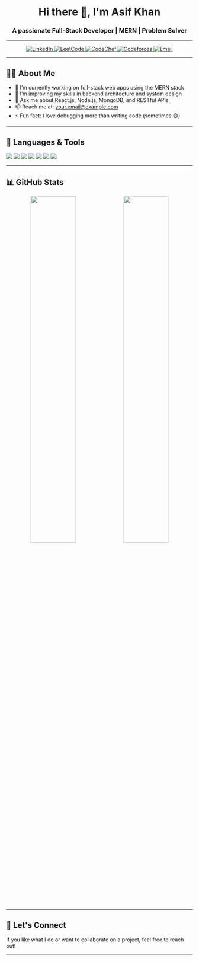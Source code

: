 <h1 align="center">Hi there 👋, I'm Asif Khan</h1>
<h3 align="center">A passionate Full-Stack Developer | MERN | Problem Solver</h3>

---

<p align="center">
  <a href="https://www.linkedin.com/in/khaanasif" target="_blank">
    <img alt="LinkedIn" src="https://img.shields.io/badge/LinkedIn-0A66C2?style=for-the-badge&logo=linkedin&logoColor=white" />
  </a>
  <a href="https://leetcode.com/u/khanasifhere" target="_blank">
    <img alt="LeetCode" src="https://img.shields.io/badge/LeetCode-FFA116?style=for-the-badge&logo=leetcode&logoColor=black" />
  </a>
  <a href="https://www.codechef.com/users/khanasifhere" target="_blank">
    <img alt="CodeChef" src="https://img.shields.io/badge/CodeChef-5B4638?style=for-the-badge&logo=codechef&logoColor=white" />
  </a>
  <a href="https://codeforces.com/profile/asifluhar" target="_blank">
    <img alt="Codeforces" src="https://img.shields.io/badge/Codeforces-1F8ACB?style=for-the-badge&logo=codeforces&logoColor=white" />
  </a>
  <a href="mailto:khanaasif1065@gmail.com" target="_blank">
    <img alt="Email" src="https://img.shields.io/badge/Email-D14836?style=for-the-badge&logo=gmail&logoColor=white" />
  </a>
</p>

---

## 👨‍💻 About Me

- 🔭 I’m currently working on full-stack web apps using the MERN stack  
- 🌱 I’m improving my skills in backend architecture and system design  
- 💬 Ask me about React.js, Node.js, MongoDB, and RESTful APIs  
- 📫 Reach me at: your.email@example.com  
- ⚡ Fun fact: I love debugging more than writing code (sometimes 😄)

---

## 🧰 Languages & Tools

<p>
  <img src="https://img.shields.io/badge/MongoDB-4EA94B?style=for-the-badge&logo=mongodb&logoColor=white" />
  <img src="https://img.shields.io/badge/Express.js-000000?style=for-the-badge&logo=express&logoColor=white" />
  <img src="https://img.shields.io/badge/React-61DAFB?style=for-the-badge&logo=react&logoColor=black" />
  <img src="https://img.shields.io/badge/Node.js-339933?style=for-the-badge&logo=node.js&logoColor=white" />
  <img src="https://img.shields.io/badge/Tailwind_CSS-38B2AC?style=for-the-badge&logo=tailwind-css&logoColor=white" />
  <img src="https://img.shields.io/badge/Git-F05032?style=for-the-badge&logo=git&logoColor=white" />
  <img src="https://img.shields.io/badge/GitHub-181717?style=for-the-badge&logo=github&logoColor=white" />
</p>

---

## 📊 GitHub Stats

<p align="center">
  <img src="https://github-readme-stats.vercel.app/api?username=khanasifhere&show_icons=true&theme=radical" width="49%" />
  <img src="https://github-readme-streak-stats.herokuapp.com/?user=khanasifhere&theme=radical" width="49%" />
</p>

---

## 🧠 Let's Connect

If you like what I do or want to collaborate on a project, feel free to reach out!

---


